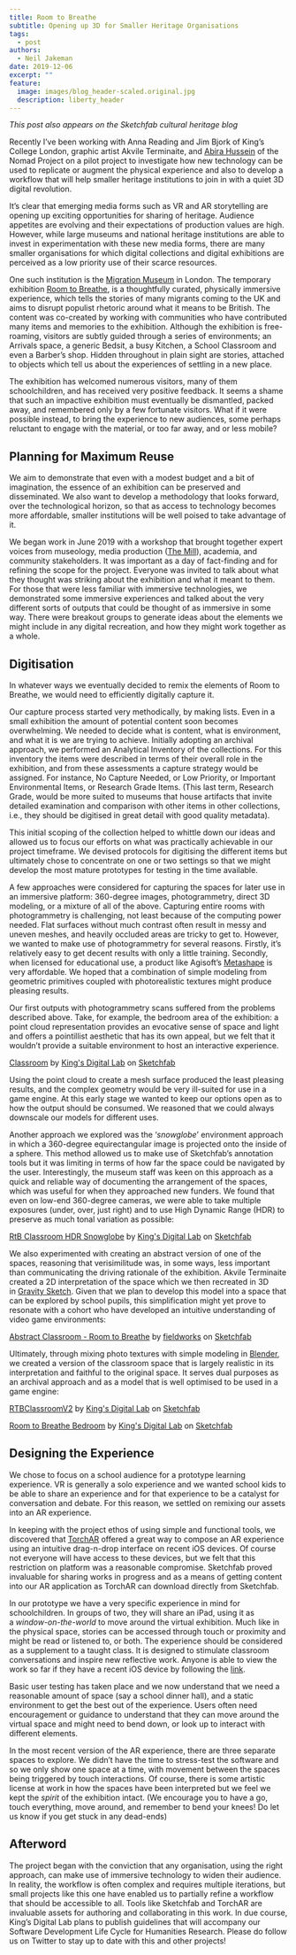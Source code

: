 ```yaml
---
title: Room to Breathe
subtitle: Opening up 3D for Smaller Heritage Organisations
tags:
  - post
authors:
  - Neil Jakeman
date: 2019-12-06
excerpt: ""
feature:
  image: images/blog_header-scaled.original.jpg
  description: liberty_header
---
```


_This post also appears on the Sketchfab cultural heritage blog_

Recently I’ve been working with Anna Reading and Jim Bjork of King’s College London, graphic artist Akvile Terminaite, and [Abira Hussein](https://sketchfab.com/Berisamaad) of the Nomad Project on a pilot project to investigate how new technology can be used to replicate or augment the physical experience and also to develop a workflow that will help smaller heritage institutions to join in with a quiet 3D digital revolution.

It’s clear that emerging media forms such as VR and AR storytelling are opening up exciting opportunities for sharing of heritage. Audience appetites are evolving and their expectations of production values are high. However, while large museums and national heritage institutions are able to invest in experimentation with these new media forms, there are many smaller organisations for which digital collections and digital exhibitions are perceived as a low priority use of their scarce resources.

One such institution is the [Migration Museum](https://www.migrationmuseum.org/exhibition/room-to-breathe/) in London. The temporary exhibition [Room to Breathe](https://www.migrationmuseum.org/exhibition/room-to-breathe/), is a thoughtfully curated, physically immersive experience, which tells the stories of many migrants coming to the UK and aims to disrupt populist rhetoric around what it means to be British. The content was co-created by working with communities who have contributed many items and memories to the exhibition. Although the exhibition is free-roaming, visitors are subtly guided through a series of environments; an Arrivals space, a generic Bedsit, a busy Kitchen, a School Classroom and even a Barber’s shop. Hidden throughout in plain sight are stories, attached to objects which tell us about the experiences of settling in a new place.

The exhibition has welcomed numerous visitors, many of them schoolchildren, and has received very positive feedback. It seems a shame that such an impactive exhibition must eventually be dismantled, packed away, and remembered only by a few fortunate visitors. What if it were possible instead, to bring the experience to new audiences, some perhaps reluctant to engage with the material, or too far away, and or less mobile?

## Planning for Maximum Reuse

We aim to demonstrate that even with a modest budget and a bit of imagination, the essence of an exhibition can be preserved and disseminated. We also want to develop a methodology that looks forward, over the technological horizon, so that as access to technology becomes more affordable, smaller institutions will be well poised to take advantage of it.

We began work in June 2019 with a workshop that brought together expert voices from museology, media production ([The Mill](http://www.themill.com/)), academia, and community stakeholders. It was important as a day of fact-finding and for refining the scope for the project. Everyone was invited to talk about what they thought was striking about the exhibition and what it meant to them. For those that were less familiar with immersive technologies, we demonstrated some immersive experiences and talked about the very different sorts of outputs that could be thought of as immersive in some way. There were breakout groups to generate ideas about the elements we might include in any digital recreation, and how they might work together as a whole.

## Digitisation

In whatever ways we eventually decided to remix the elements of Room to Breathe, we would need to efficiently digitally capture it.

Our capture process started very methodically, by making lists. Even in a small exhibition the amount of potential content soon becomes overwhelming. We needed to decide what is content, what is environment, and what it is we are trying to achieve. Initially adopting an archival approach, we performed an Analytical Inventory of the collections. For this inventory the items were described in terms of their overall role in the exhibition, and from these assessments a capture strategy would be assigned. For instance, No Capture Needed, or Low Priority, or Important Environmental Items, or Research Grade Items. (This last term, Research Grade, would be more suited to museums that house artifacts that invite detailed examination and comparison with other items in other collections, i.e., they should be digitised in great detail with good quality metadata).

This initial scoping of the collection helped to whittle down our ideas and allowed us to focus our efforts on what was practically achievable in our project timeframe. We devised protocols for digitising the different items but ultimately chose to concentrate on one or two settings so that we might develop the most mature prototypes for testing in the time available.

A few approaches were considered for capturing the spaces for later use in an immersive platform: 360-degree images, photogrammetry, direct 3D modeling, or a mixture of all of the above. Capturing entire rooms with photogrammetry is challenging, not least because of the computing power needed. Flat surfaces without much contrast often result in messy and uneven meshes, and heavily occluded areas are tricky to get to. However, we wanted to make use of photogrammetry for several reasons. Firstly, it’s relatively easy to get decent results with only a little training. Secondly, when licensed for educational use, a product like Agisoft’s [Metashape](https://www.agisoft.com/) is very affordable. We hoped that a combination of simple modeling from geometric primitives coupled with photorealistic textures might produce pleasing results.

Our first outputs with photogrammetry scans suffered from the problems described above. Take, for example, the bedroom area of the exhibition: a point cloud representation provides an evocative sense of space and light and offers a pointillist aesthetic that has its own appeal, but we felt that it wouldn’t provide a suitable environment to host an interactive experience.

[Classroom](https://sketchfab.com/3d-models/classroom-88886bc5f3264861bd629f9e231c52a7?utm_medium=embed&utm_source=website&utm_campaign=share-popup) by [King's Digital Lab](https://sketchfab.com/kingsdigitallab?utm_medium=embed&utm_source=website&utm_campaign=share-popup) on [Sketchfab](https://sketchfab.com?utm_medium=embed&utm_source=website&utm_campaign=share-popup)

Using the point cloud to create a mesh surface produced the least pleasing results, and the complex geometry would be very ill-suited for use in a game engine. At this early stage we wanted to keep our options open as to how the output should be consumed. We reasoned that we could always downscale our models for different uses.

Another approach we explored was the ‘_snowglobe_’ environment approach in which a 360-degree equirectangular image is projected onto the inside of a sphere. This method allowed us to make use of Sketchfab’s annotation tools but it was limiting in terms of how far the space could be navigated by the user. Interestingly, the museum staff was keen on this approach as a quick and reliable way of documenting the arrangement of the spaces, which was useful for when they approached new funders. We found that even on low-end 360-degree cameras, we were able to take multiple exposures (under, over, just right) and to use High Dynamic Range (HDR) to preserve as much tonal variation as possible:

[RtB Classroom HDR Snowglobe](https://sketchfab.com/3d-models/rtb-classroom-hdr-snowglobe-b8f02353121d495fae30522b724ab7c2?utm_medium=embed&utm_source=website&utm_campaign=share-popup) by [King's Digital Lab](https://sketchfab.com/kingsdigitallab?utm_medium=embed&utm_source=website&utm_campaign=share-popup) on [Sketchfab](https://sketchfab.com?utm_medium=embed&utm_source=website&utm_campaign=share-popup)

We also experimented with creating an abstract version of one of the spaces, reasoning that verisimilitude was, in some ways, less important than communicating the driving rationale of the exhibition. Akvile Terminaite created a 2D interpretation of the space which we then recreated in 3D in [Gravity Sketch](https://www.gravitysketch.com/). Given that we plan to develop this model into a space that can be explored by school pupils, this simplification might yet prove to resonate with a cohort who have developed an intuitive understanding of video game environments:

[Abstract Classroom - Room to Breathe](https://sketchfab.com/3d-models/abstract-classroom-room-to-breathe-d1a0b961a36a4aa2a3f8bf95a1d473f1?utm_medium=embed&utm_source=website&utm_campaign=share-popup) by [fieldworks](https://sketchfab.com/fieldworks?utm_medium=embed&utm_source=website&utm_campaign=share-popup) on [Sketchfab](https://sketchfab.com?utm_medium=embed&utm_source=website&utm_campaign=share-popup)

Ultimately, through mixing photo textures with simple modeling in [Blender](https://www.blender.org/), we created a version of the classroom space that is largely realistic in its interpretation and faithful to the original space. It serves dual purposes as an archival approach and as a model that is well optimised to be used in a game engine:

[RTBClassroomV2](https://sketchfab.com/3d-models/rtbclassroomv2-88e38a07cbd34d3a810041ad5a9fc3af?utm_medium=embed&utm_source=website&utm_campaign=share-popup) by [King's Digital Lab](https://sketchfab.com/kingsdigitallab?utm_medium=embed&utm_source=website&utm_campaign=share-popup) on [Sketchfab](https://sketchfab.com?utm_medium=embed&utm_source=website&utm_campaign=share-popup)

[Room to Breathe Bedroom](https://sketchfab.com/3d-models/room-to-breathe-bedroom-b2c8f22434c54f57bdbfb46a860fb1e7?utm_medium=embed&utm_source=website&utm_campaign=share-popup) by [King's Digital Lab](https://sketchfab.com/kingsdigitallab?utm_medium=embed&utm_source=website&utm_campaign=share-popup) on [Sketchfab](https://sketchfab.com?utm_medium=embed&utm_source=website&utm_campaign=share-popup)

## Designing the Experience

We chose to focus on a school audience for a prototype learning experience. VR is generally a solo experience and we wanted school kids to be able to share an experience and for that experience to be a catalyst for conversation and debate. For this reason, we settled on remixing our assets into an AR experience.

In keeping with the project ethos of using simple and functional tools, we discovered that [TorchAR](https://www.torch.app/) offered a great way to compose an AR experience using an intuitive drag-n-drop interface on recent iOS devices. Of course not everyone will have access to these devices, but we felt that this restriction on platform was a reasonable compromise. Sketchfab proved invaluable for sharing works in progress and as a means of getting content into our AR application as TorchAR can download directly from Sketchfab.

In our prototype we have a very specific experience in mind for schoolchildren. In groups of two, they will share an iPad, using it as a *window-on-the-world* to move around the virtual exhibition. Much like in the physical space, stories can be accessed through touch or proximity and might be read or listened to, or both. The experience should be considered as a supplement to a taught class. It is designed to stimulate classroom conversations and inspire new reflective work. Anyone is able to view the work so far if they have a recent iOS device by following the [link](https://home.torch.app/projects/view/RnQBRYFU1B4N6YglgZ79).

Basic user testing has taken place and we now understand that we need a reasonable amount of space (say a school dinner hall), and a static environment to get the best out of the experience. Users often need encouragement or guidance to understand that they can move around the virtual space and might need to bend down, or look up to interact with different elements.

In the most recent version of the AR experience, there are three separate spaces to explore. We didn’t have the time to stress-test the software and so we only show one space at a time, with movement between the spaces being triggered by touch interactions. Of course, there is some artistic license at work in how the spaces have been interpreted but we feel we kept the *spirit* of the exhibition intact. (We encourage you to have a go, touch everything, move around, and remember to bend your knees! Do let us know if you get stuck in any dead-ends)

## Afterword

The project began with the conviction that any organisation, using the right approach, can make use of immersive technology to widen their audience. In reality, the workflow is often complex and requires multiple iterations, but small projects like this one have enabled us to partially refine a workflow that should be accessible to all. Tools like Sketchfab and TorchAR are invaluable assets for authoring and collaborating in this work. In due course, King’s Digital Lab plans to publish guidelines that will accompany our Software Development Life Cycle for Humanities Research. Please do follow us on Twitter to stay up to date with this and other projects!
